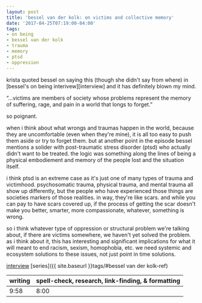 ```yaml
---
layout: post
title: 'bessel van der kolk: on victims and collective memory'
date: '2017-04-25T07:19:00-04:00'
tags:
- on being
- bessel van der kolk
- trauma
- memory
- ptsd
- oppression
--- 
```


krista quoted bessel on saying this (though she didn't say from where) in [bessel's on being interivew][interview] and it has definitely blown my mind. 

“...victims are members of society whose problems represent the memory of suffering, rage, and pain in a world that longs to forget.”

so poignant. 

when i think about what wrongs and traumas happen in the world, because they are uncomfortable (even when they're mine), it is all too easy to push them aside or try to forget them.  but at another point in the episode bessel mentions a solider with post-traumatic stress disorder (ptsd) who actually didn't want to be treated. the logic was something along the lines of being a physical embodiement and memory of the people lost and the situation itself. 

i think ptsd is an extreme case as it's just one of many types of trauma and victimhood. psychosomatic trauma, physical trauma, and mental trauma all show up differently, but the people who have experienced those things are societies markers of those realities. in way, they're like scars. and while you can pay to have scars covered up, if the process of getting the scar doesn't make you better, smarter, more compassionate, whatever, something is wrong. 

so i think whatever type of oppression or structural problem we're talking about, if there are victims somewhere, we haven't yet solved the problem. as i think about it, this has interesting and significant implications for what it will meant to end racism, sexism, homophobia, etc. we need systemic and ecosystem solutions to these issues, not just point in time solutions.

[interview](https://onbeing.org/programs/bessel-van-der-kolk-how-trauma-lodges-in-the-body/)
[series]({{ site.baseurl }}tags/#bessel van der kolk-ref)

<table>
	<thead>
		<tr>
			<th>writing</th>
			<th>spell-check, research, link-finding, & formatting</th>
		</tr>
	</thead>
	<tbody>
		<tr>
			<td>9:58</td>
			<td>8:00</td>
		</tr>
	</tbody>
</table>
